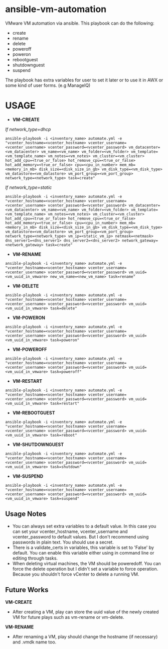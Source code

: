 # ansible-vm-automation
VMware VM automation via ansible.
This playbook can do the following:

- create
- rename
- delete
- poweroff
- poweron
- rebootguest
- shutdownguest
- suspend

The playbook has extra variables for user to set it later or to use it in AWX or some kind of user forms. (e.g ManageIQ)

# USAGE

- **VM-CREATE**

*If network_type=dhcp*

`ansible-playbook -i <inventory_name> automate.yml -e "vcenter_hostname=<vcenter_hostname> vcenter_username=<vcenter_username> vcenter_password=<vcenter_password> vm_datacenter=<vm_datacenter> vm_name=<vm_name> vm_folder=<vm_folder> vm_template=<vm_template_name> vm_notes=<vm_notes> vm_cluster=<vm_cluster> hot_add_cpu=<true_or_false> hot_remove_cpu=<true_or_false> hot_add_memory=<true_or_false> cpu=<cpu_in_number> mem_mb=<memory_in_mb> disk_size=<disk_size_in_gb> vm_disk_type=<vm_disk_type> vm_datastore=<vm_datastore> vm_port_group=<vm_port_group> network_type=<network_type> task=create"`

*If network_type=static*

`ansible-playbook -i <inventory_name> automate.yml -e "vcenter_hostname=<vcenter_hostname> vcenter_username=<vcenter_username> vcenter_password=<vcenter_password> vm_datacenter=<vm_datacenter> vm_name=<vm_name> vm_folder=<vm_folder> vm_template=<vm_template_name> vm_notes=<vm_notes> vm_cluster=<vm_cluster> hot_add_cpu=<true_or_false> hot_remove_cpu=<true_or_false> hot_add_memory=<true_or_false> cpu=<cpu_in_number> mem_mb=<memory_in_mb> disk_size=<disk_size_in_gb> vm_disk_type=<vm_disk_type> vm_datastore=<vm_datastore> vm_port_group=<vm_port_group> network_type=<network_type> vm_ip=<static_vm_ip> netmask=<netmask> dns_server1=<dns_server1> dns_server2=<dns_server2> network_gateway=<network_gateway> task=create"`

- **VM-RENAME**

`ansible-playbook -i <inventory_name> automate.yml -e "vcenter_hostname=<vcenter_hostname> vcenter_username=<vcenter_username> vcenter_password=<vcenter_password> vm_uuid=<vm_uuid_in_vmware> new_vm_name=<new_vm_name> task=rename"`

- **VM-DELETE**

`ansible-playbook -i <inventory_name> automate.yml -e "vcenter_hostname=<vcenter_hostname> vcenter_username=<vcenter_username> vcenter_password=<vcenter_password> vm_uuid=<vm_uuid_in_vmware> task=delete"`

- **VM-POWERON**

`ansible-playbook -i <inventory_name> automate.yml -e "vcenter_hostname=<vcenter_hostname> vcenter_username=<vcenter_username> vcenter_password=<vcenter_password> vm_uuid=<vm_uuid_in_vmware> task=poweron"`

- **VM-POWEROFF**

`ansible-playbook -i <inventory_name> automate.yml -e "vcenter_hostname=<vcenter_hostname> vcenter_username=<vcenter_username> vcenter_password=<vcenter_password> vm_uuid=<vm_uuid_in_vmware> task=poweroff"`

- **VM-RESTART**

`ansible-playbook -i <inventory_name> automate.yml -e "vcenter_hostname=<vcenter_hostname> vcenter_username=<vcenter_username> vcenter_password=<vcenter_password> vm_uuid=<vm_uuid_in_vmware> task=restart"`

- **VM-REBOOTGUEST**

`ansible-playbook -i <inventory_name> automate.yml -e "vcenter_hostname=<vcenter_hostname> vcenter_username=<vcenter_username> vcenter_password=<vcenter_password> vm_uuid=<vm_uuid_in_vmware> task=reboot"`

- **VM-SHUTDOWNGUEST**

`ansible-playbook -i <inventory_name> automate.yml -e "vcenter_hostname=<vcenter_hostname> vcenter_username=<vcenter_username> vcenter_password=<vcenter_password> vm_uuid=<vm_uuid_in_vmware> task=shutdown"`

- **VM-SUSPEND**

`ansible-playbook -i <inventory_name> automate.yml -e "vcenter_hostname=<vcenter_hostname> vcenter_username=<vcenter_username> vcenter_password=<vcenter_password> vm_uuid=<vm_uuid_in_vmware> task=suspend"`

## Usage Notes

* You can always set extra variables to a default value. In this case you can set your vcenter_hostname, vcenter_username and vcenter_password to default values. But I don't recommend using passwords in plain text. You should use a secret.
* There is a validate_certs in variables, this variable is set to 'False' by default. You can enable this variable either using in command line or editing through tasks.
* When deleting virtual machines, the VM should be poweredoff. You can force the delete operation but I didn't set a variable to force operation. Because you shouldn't force vCenter to delete a running VM.
## Future Works

**VM-CREATE** 
- After creating a VM, play can store the uuid value of the newly created VM for future plays such as vm-rename or vm-delete.

**VM-RENAME**
- After renaming a VM, play should change the hostname (if necessary) and .vmdk name too.
